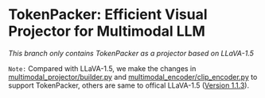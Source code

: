 # TokenPacker: Efficient Visual Projector for Multimodal LLM


*This branch only contains TokenPacker as a projector based on LLaVA-1.5*

`Note:` Compared with LLaVA-1.5, we make the changes in [multimodal_projector/builder.py](https://github.com/CircleRadon/TokenPacker/blob/llava-tokenpacker/llava/model/multimodal_projector/builder.py)  and [multimodal_encoder/clip_encoder.py](https://github.com/CircleRadon/TokenPacker/blob/llava-tokenpacker/llava/model/multimodal_encoder/clip_encoder.py) to support TokenPacker, others are same to offical LLaVA-1.5 ([Version 1.1.3](https://github.com/haotian-liu/LLaVA/tree/v1.1.3)).
